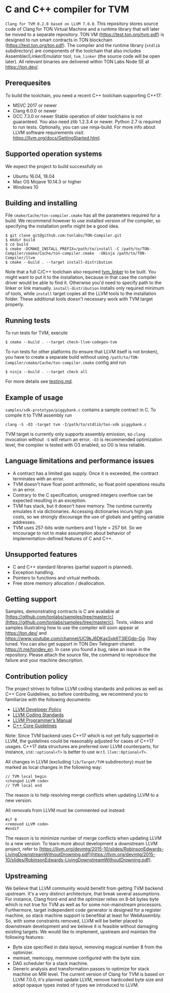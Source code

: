# C and C++ compiler for TVM
`Clang for TVM 0.2.0 based on LLVM 7.0.0`.
This repository stores source code of Clang for TON Virtual Machine and a runtime library that will later be moved to a separate repository. TON VM (https://test.ton.org/tvm.pdf) is designed to run smart contracts in TON blockchain (https://test.ton.org/ton.pdf). The compiler and the runtime library (`stdlib` subdirectory) are components of the toolchain that also includes Assembler/Linker/Emulator tool, `tvm_linker` (the source code will be open later).
All relevant binaries are delivered within TON Labs Node SE at https://ton.dev/.
## Prerequesites
To build the toolchain, you need a recent C++ toolchain supporting C++17:
- MSVC 2017 or newer
- Clang 6.0.0 or newer
- GCC 7.3.0 or newer
Stable operation of older toolchains is not guaranteed.
You also need zlib 1.2.3.4 or newer. Python 2.7 is required to run tests. Optionally, you can use ninja-build.
For more info about LLVM software requirements visit: https://llvm.org/docs/GettingStarted.html.

## Supported operation systems
We expect the project to build successfully on
- Ubuntu 16.04, 18.04
- Mac OS Mojave 10.14.3 or higher
- Windows 10

## Building and installing
File `cmake/Cache/ton-compiler.cmake` has all the parameters required for a build. We recommend however to use installed version of the compiler, so specifying the installation prefix might be a good idea.
```
$ git clone git@github.com:tonlabs/TON-Compiler.git
$ mkdir build
$ cd build
$ cmake -DCMAKE_INSTALL_PREFIX=/path/to/install -C /path/to/TON-Compiler/cmake/Cache/ton-compiler.cmake  -GNinja /path/to/TON-Compiler/llvm
$ cmake --build . --target install-distribution
```
Note that a full C/C++ toolchain also required [tvm_linker](https://github.com/tonlabs/TVM-linker/) to be built. You might want to put it to the installation, because in that case the compiler driver would be able to find it. Otherwise you'd need to specify path to the linker or link manually.
`install-distribution` installs only required minimum of tools, while `install` target copies all the LLVM tools to the installation folder. These additional tools doesn't necessary work with TVM target properly.

## Running tests
To run tests for TVM, execute
```
$ cmake --build . --target check-llvm-codegen-tvm
```

To run tests for other platforms (to ensure that LLVM itself is not broken), you have to create a separate build without using `/path/to/TON-Compiler/cmake/Cache/ton-compiler.cmake` config and run
```
$ ninja --build . --target check all
```

For more details see [testing.md](https://github.com/tonlabs/TON-Compiler/blob/readme/testing.md).

## Example of usage
`samples/sdk-prototype/piggybank.c` contains a sample contract in C.
To compile it to TVM assembly run
```
clang -S -O3 -target tvm -I/path/to/stdlib/ton-sdk piggybank.c
```
TVM target is currently only supports assembly emission, so `clang` invocation without `-S` will return an error.
`-O3` is recommended optimization level, the compiler is tested with O3 enabled, so O0 is less reliable.

## Language limitations and performance issues
* A contract has a limited gas supply. Once it is exceeded, the contract terminates with an error.
* TVM doesn't have float point arithmetic, so float point operations results in an error.
* Contrary to the C specification, unsigned integers overflow can be expected resulting in an exception.
* TVM has stack, but it doesn't have memory. The runtime currently emulates it via dictionaries. Accessing dictionaries incurs high gas costs, so we strongly discourage the use of globals and getting variable addresses.
* TVM uses 257-bits wide numbers and 1 byte = 257 bit. So we encourage to not to make assumption about behavior of implementation-defined features of C and C++.

## Unsupported features
* C and C++ standard libraries (partial support is planned).
* Exception handling.
* Pointers to functions and virtual methods.
* Free store memory allocation / deallocation.

## Getting support
Samples, demonstrating contracts is C are available at [https://github.com/tonlabs/samples/tree/master/c](https://github.com/tonlabs/samples/tree/master/c).
Texts, videos and samples illustrating how to use the compiler will soon appear at https://ton.dev/ and https://www.youtube.com/channel/UC9kJ6DKaxSxk6T3lEGdq-Gg. Stay tuned.
You can also get support in TON Dev Telegram chanel: https://t.me/tondev_en.
In case you found a bug, raise an issue in the repository. Please attach the source file, the command to reproduce the failure and your machine description.

## Contribution policy
The project strives to follow LLVM coding standards and policies as well as C++ Core Guidelines, so before contributing, we recommend you to familiarize with the following documents:
- [LLVM Developer Policy](https://llvm.org/docs/DeveloperPolicy.html)
- [LLVM Coding Standards](https://llvm.org/docs/CodingStandards.html)
- [LLVM Programmer’s Manual](http://llvm.org/docs/ProgrammersManual.html)
- [C++ Core Guidelines](https://github.com/isocpp/CppCoreGuidelines/blob/master/CppCoreGuidelines.md)

Note: Since TVM backend uses C++17 which is not yet fully supported in LLVM, the guidelines could be reasonably adjusted for cases of C++17 usages. C++17 data structures are preferred over LLVM counterparts, for instance, `std::optional<T>` is better to use w.r.t. `llvm::Optional<T>`.

All changes in LLVM (excluding `lib/Target/TVM` subdirectory) must be marked as local changes in the following way:
```
// TVM local begin
<changed LLVM code>
// TVM local end
```
The reason is to help resolving merge conflicts when updating LLVM to a new version.

All removals from LLVM must be commented out instead:
```
#if 0
<removed LLVM code>
#endif
```
The reason is to minimize number of merge conflicts when updating LLVM to a new version.
To learn more about development a downstream LLVM project, refer to [https://llvm.org/devmtg/2015-10/slides/RobinsonEdwards-LivingDownstreamWithoutDrowning.pdf](https://llvm.org/devmtg/2015-10/slides/RobinsonEdwards-LivingDownstreamWithoutDrowning.pdf).

## Upstreaming
We believe that LLVM community would benefit from getting TVM backend upstream. It's a very distinct architecture, that break several assumptions. For instance, Clang front-end and the optimizer relies on 8-bit bytes byte which is not true for TVM as well as for some non-mainstream processors. Furthermore, target independent code generator is designed for a register machine, so stack machine support is benefitial at least for WebAssembly. So, with some constraints removed, LLVM will be better placed to downstream development and we believe it is feasible without damaging existing targets.
We would like to implement, upstream and maintain the following features:
* Byte size specified in data layout, removing magical number 8 from the optimizer.
* memset, memcopy, memmove configured with the byte size.
* DAG scheduler for a stack machine.
* Generic analysis and transformation passes to optimize for stack machine on MIR level.
The current version of Clang for TVM is based on LLVM 7.0.0, it's planned update LLVM, remove hardcoded byte size and adopt opaque types insted of types we introduced to LLVM.
